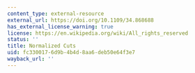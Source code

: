 ```yaml
---
content_type: external-resource
external_url: https://doi.org/10.1109/34.868688
has_external_license_warning: true
license: https://en.wikipedia.org/wiki/All_rights_reserved
status: ''
title: Normalized Cuts
uid: fc330017-6d9b-4b4d-8aa6-deb50e64f3e7
wayback_url: ''
---
```

